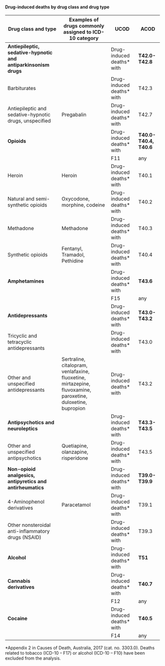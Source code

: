 #### Drug-induced deaths by drug class and drug type

| **Drug class and type** | **Examples of drugs commonly assigned to ICD-10 category** | **UCOD** | **ACOD** |
| --- | --- | --- | --- |
| **Antiepileptic, sedative-hypnotic and antiparkinsonism drugs** &nbsp; |   | Drug-induced deaths\* &nbsp; with &nbsp; | **T42.0-T42.8** |
| Barbiturates |   | Drug-induced deaths\* &nbsp; with | T42.3  |
| Antiepileptic and sedative-hypnotic drugs, unspecified | Pregabalin  | Drug-induced deaths\* &nbsp; with | T42.7  |
| **Opioids** |   | Drug-induced deaths\* &nbsp; with | **T40.0-T40.4, T40.6** |
| |  | F11 | any |
| Heroin | Heroin | Drug-induced deaths\* &nbsp; with | T40.1 |
| Natural and semi-synthetic opioids | Oxycodone, morphine, codeine | Drug-induced deaths\* &nbsp; with | T40.2 |
| Methadone | Methadone | Drug-induced deaths\* &nbsp; with | T40.3 |
| Synthetic opioids | Fentanyl, Tramadol, Pethidine | Drug-induced deaths\* &nbsp; with | T40.4 |
| **Amphetamines** |   | Drug-induced deaths\* &nbsp; with | **T43.6** |
| |  | F15 | any |
| **Antidepressants** |   | Drug-induced deaths\* &nbsp; with | **T43.0-T43.2** |
| Tricyclic and tetracyclic antidepressants |  | Drug-induced deaths\* &nbsp; with | T43.0 |
| Other and unspecified antidepressants | Sertraline, citalopram, venlafaxine, fluoxetine, mirtazepine, fluvoxamine, paroxetine, duloxetine, bupropion &nbsp; | Drug-induced deaths\* &nbsp; with | T43.2 |
| **Antipsychotics and neuroleptics** |   | Drug-induced deaths\* &nbsp; with | **T43.3-T43.5** |
| Other and unspecified antipsychotics | Quetiapine, olanzapine, risperidone | Drug-induced deaths\* &nbsp; with | T43.5 |
| **Non-opioid analgesics, antipyretics and antirheumatics** |   | Drug-induced deaths\* &nbsp; with | **T39.0-T39.9** |
| 4-Aminophenol derivatives | Paracetamol | Drug-induced deaths\* &nbsp; with | T39.1 |
| Other nonsteroidal anti-inflammatory drugs (NSAID) | | Drug-induced deaths\* &nbsp; with | T39.3 |
| **Alcohol** |   | Drug-induced deaths\* &nbsp; with | **T51** |
| **Cannabis derivatives** |   | Drug-induced deaths\* &nbsp; with | **T40.7** |
|  | | F12 | any |
| **Cocaine** |   | Drug-induced deaths\* &nbsp; with | **T40.5** |
|  | | F14 | any |

\*Appendix 2 in Causes of Death, Australia, 2017 (cat. no. 3303.0). Deaths related to tobacco (ICD-10 – F17) or alcohol (ICD-10 – F10) have been excluded from the analysis.
